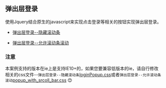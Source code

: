 ## 弹出层登录

使用Jquery结合原生的javascript来实现点击登录等相关的按钮实现弹出层登录。

- [弹出层登录--隐藏滚动条](./login_popup.html)

- [弹出层登录--允许滚动条滚动](./popup_with_srcoll_bar.html)

### 注意

本案例支持的版本在ie上是支持IE10+的，如果您要兼容低版本的ie，请自行修改相关的css文件--`弹出层登录--隐藏滚动条`[loginPopup.css](./loginPopup.css)或者`弹出层登录--允许滚动条滚动`[popup_with_srcoll_bar.css](./popup_with_srcoll_bar.css) :blush:
